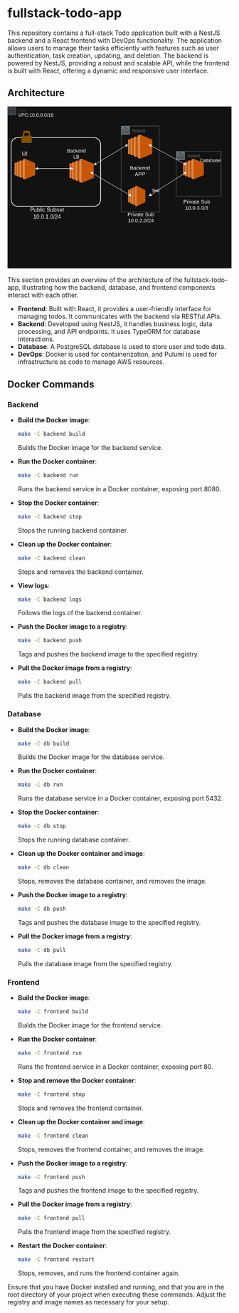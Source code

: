 # fullstack-todo-app

This repository contains a full-stack Todo application built with a NestJS backend and a React frontend with DevOps functionality. The application allows users to manage their tasks efficiently with features such as user authentication, task creation, updating, and deletion. The backend is powered by NestJS, providing a robust and scalable API, while the frontend is built with React, offering a dynamic and responsive user interface.

## Architecture

![TodoApp Architecture](TodoApp.png)

This section provides an overview of the architecture of the fullstack-todo-app, illustrating how the backend, database, and frontend components interact with each other.

- **Frontend**: Built with React, it provides a user-friendly interface for managing todos. It communicates with the backend via RESTful APIs.
- **Backend**: Developed using NestJS, it handles business logic, data processing, and API endpoints. It uses TypeORM for database interactions.
- **Database**: A PostgreSQL database is used to store user and todo data.
- **DevOps**: Docker is used for containerization, and Pulumi is used for infrastructure as code to manage AWS resources.

## Docker Commands

### Backend

- **Build the Docker image**:
  ```bash
  make -C backend build
  ```
  Builds the Docker image for the backend service.

- **Run the Docker container**:
  ```bash
  make -C backend run
  ```
  Runs the backend service in a Docker container, exposing port 8080.

- **Stop the Docker container**:
  ```bash
  make -C backend stop
  ```
  Stops the running backend container.

- **Clean up the Docker container**:
  ```bash
  make -C backend clean
  ```
  Stops and removes the backend container.

- **View logs**:
  ```bash
  make -C backend logs
  ```
  Follows the logs of the backend container.

- **Push the Docker image to a registry**:
  ```bash
  make -C backend push
  ```
  Tags and pushes the backend image to the specified registry.

- **Pull the Docker image from a registry**:
  ```bash
  make -C backend pull
  ```
  Pulls the backend image from the specified registry.

### Database

- **Build the Docker image**:
  ```bash
  make -C db build
  ```
  Builds the Docker image for the database service.

- **Run the Docker container**:
  ```bash
  make -C db run
  ```
  Runs the database service in a Docker container, exposing port 5432.

- **Stop the Docker container**:
  ```bash
  make -C db stop
  ```
  Stops the running database container.

- **Clean up the Docker container and image**:
  ```bash
  make -C db clean
  ```
  Stops, removes the database container, and removes the image.

- **Push the Docker image to a registry**:
  ```bash
  make -C db push
  ```
  Tags and pushes the database image to the specified registry.

- **Pull the Docker image from a registry**:
  ```bash
  make -C db pull
  ```
  Pulls the database image from the specified registry.

### Frontend

- **Build the Docker image**:
  ```bash
  make -C frontend build
  ```
  Builds the Docker image for the frontend service.

- **Run the Docker container**:
  ```bash
  make -C frontend run
  ```
  Runs the frontend service in a Docker container, exposing port 80.

- **Stop and remove the Docker container**:
  ```bash
  make -C frontend stop
  ```
  Stops and removes the frontend container.

- **Clean up the Docker container and image**:
  ```bash
  make -C frontend clean
  ```
  Stops, removes the frontend container, and removes the image.

- **Push the Docker image to a registry**:
  ```bash
  make -C frontend push
  ```
  Tags and pushes the frontend image to the specified registry.

- **Pull the Docker image from a registry**:
  ```bash
  make -C frontend pull
  ```
  Pulls the frontend image from the specified registry.

- **Restart the Docker container**:
  ```bash
  make -C frontend restart
  ```
  Stops, removes, and runs the frontend container again.

Ensure that you have Docker installed and running, and that you are in the root directory of your project when executing these commands. Adjust the registry and image names as necessary for your setup.
